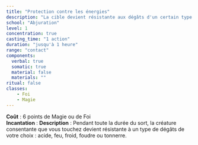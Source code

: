 ```yaml
---
title: "Protection contre les énergies"
description: "La cible devient résistante aux dégâts d'un certain type."
school: "Abjuration"
level: 1
concentration: true
casting_time: "1 action"
duration: "jusqu'à 1 heure"
range: "contact"
components:
  verbal: true
  somatic: true
  material: false
  materials: ""
ritual: false
classes:
    - Foi
    - Magie
---
```

**Coût** : 6 points de Magie ou de Foi  
**Incantation** : 
**Description** : Pendant toute la durée du sort, la créature consentante que vous touchez devient résistante à un type de dégâts de votre choix : acide, feu, froid, foudre ou tonnerre.
